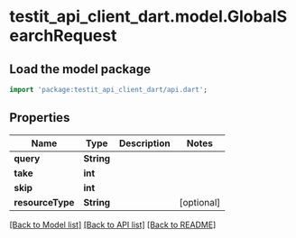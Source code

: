 # testit_api_client_dart.model.GlobalSearchRequest

## Load the model package
```dart
import 'package:testit_api_client_dart/api.dart';
```

## Properties
Name | Type | Description | Notes
------------ | ------------- | ------------- | -------------
**query** | **String** |  | 
**take** | **int** |  | 
**skip** | **int** |  | 
**resourceType** | **String** |  | [optional] 

[[Back to Model list]](../README.md#documentation-for-models) [[Back to API list]](../README.md#documentation-for-api-endpoints) [[Back to README]](../README.md)


